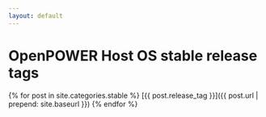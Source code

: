 ```yaml
---
layout: default
---
```

# OpenPOWER Host OS stable release tags

{% for post in site.categories.stable %}
[{{ post.release_tag }}]({{ post.url | prepend: site.baseurl }})
{% endfor %}

